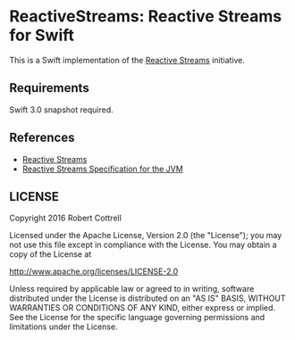 # ReactiveStreams: Reactive Streams for Swift

This is a Swift implementation of the [Reactive Streams](http://www.reactive-streams.org) initiative.

## Requirements

Swift 3.0 snapshot required.

## References

* [Reactive Streams](http://www.reactive-streams.org)
* [Reactive Streams Specification for the JVM](https://github.com/reactive-streams/reactive-streams-jvm)

## LICENSE

Copyright 2016 Robert Cottrell

Licensed under the Apache License, Version 2.0 (the "License");
you may not use this file except in compliance with the License.
You may obtain a copy of the License at

<http://www.apache.org/licenses/LICENSE-2.0>

Unless required by applicable law or agreed to in writing, software
distributed under the License is distributed on an "AS IS" BASIS,
WITHOUT WARRANTIES OR CONDITIONS OF ANY KIND, either express or implied.
See the License for the specific language governing permissions and
limitations under the License.
